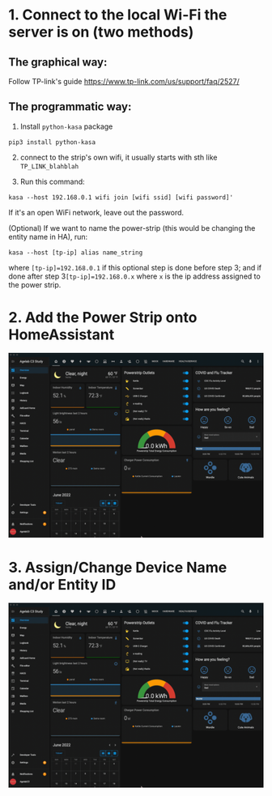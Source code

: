 # 1. Connect to the local Wi-Fi the server is on (two methods)
## The graphical way: 
Follow TP-link's guide https://www.tp-link.com/us/support/faq/2527/

## The programmatic way:
1. Install `python-kasa` package
```
pip3 install python-kasa
```
2. connect to the strip's own wifi, it usually starts with sth like `TP_LINK_blahblah`

3. Run this command:
```
kasa --host 192.168.0.1 wifi join [wifi ssid] [wifi password]'
```
If it's an open WiFi network, leave out the password. 

(Optional) If we want to name the power-strip (this would be changing the entity name in HA), run:
```
kasa --host [tp-ip] alias name_string
```
where `[tp-ip]=192.168.0.1` if this optional step is done before step 3; and if done after step 3`[tp-ip]=192.168.0.x` where `x` is the ip address assigned to the power strip.  

# 2. Add the Power Strip onto HomeAssistant
![](/attachements/2022-06-22%2022.42.28.gif)

# 3. Assign/Change Device Name and/or Entity ID
![](/attachements/2022-06-22%2022.42.28.gif)
